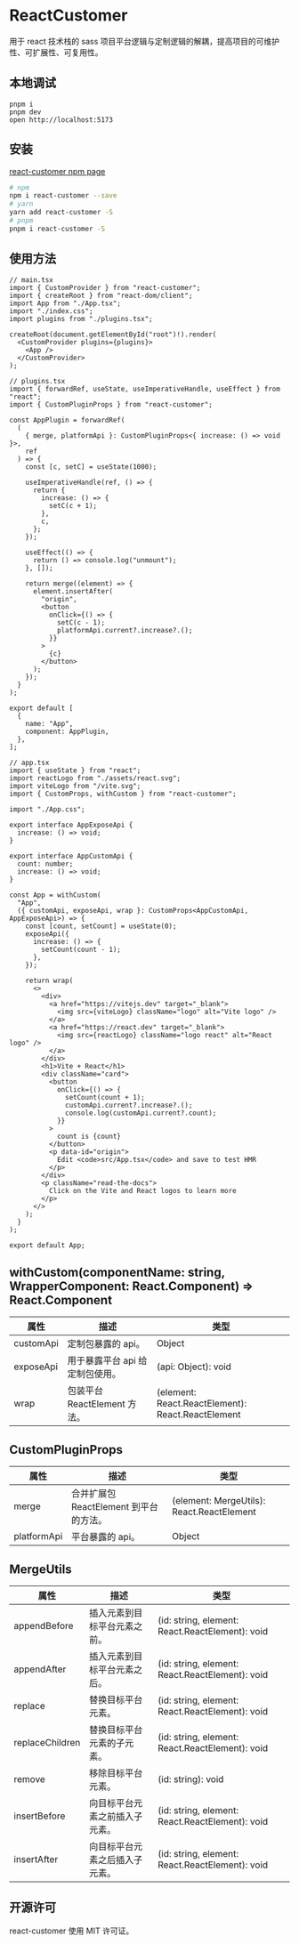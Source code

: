 # ReactCustomer

用于 react 技术栈的 sass 项目平台逻辑与定制逻辑的解耦，提高项目的可维护性、可扩展性、可复用性。

## 本地调试

```
pnpm i
pnpm dev
open http://localhost:5173
```

## 安装

[react-customer npm page](https://www.npmjs.com/package/react-customer)

```sh
# npm
npm i react-customer --save
# yarn
yarn add react-customer -S
# pnpm
pnpm i react-customer -S
```

## 使用方法

```tsx
// main.tsx
import { CustomProvider } from "react-customer";
import { createRoot } from "react-dom/client";
import App from "./App.tsx";
import "./index.css";
import plugins from "./plugins.tsx";

createRoot(document.getElementById("root")!).render(
  <CustomProvider plugins={plugins}>
    <App />
  </CustomProvider>
);

// plugins.tsx
import { forwardRef, useState, useImperativeHandle, useEffect } from "react";
import { CustomPluginProps } from "react-customer";

const AppPlugin = forwardRef(
  (
    { merge, platformApi }: CustomPluginProps<{ increase: () => void }>,
    ref
  ) => {
    const [c, setC] = useState(1000);

    useImperativeHandle(ref, () => {
      return {
        increase: () => {
          setC(c + 1);
        },
        c,
      };
    });

    useEffect(() => {
      return () => console.log("unmount");
    }, []);

    return merge((element) => {
      element.insertAfter(
        "origin",
        <button
          onClick={() => {
            setC(c - 1);
            platformApi.current?.increase?.();
          }}
        >
          {c}
        </button>
      );
    });
  }
);

export default [
  {
    name: "App",
    component: AppPlugin,
  },
];

// app.tsx
import { useState } from "react";
import reactLogo from "./assets/react.svg";
import viteLogo from "/vite.svg";
import { CustomProps, withCustom } from "react-customer";

import "./App.css";

export interface AppExposeApi {
  increase: () => void;
}

export interface AppCustomApi {
  count: number;
  increase: () => void;
}

const App = withCustom(
  "App",
  ({ customApi, exposeApi, wrap }: CustomProps<AppCustomApi, AppExposeApi>) => {
    const [count, setCount] = useState(0);
    exposeApi({
      increase: () => {
        setCount(count - 1);
      },
    });

    return wrap(
      <>
        <div>
          <a href="https://vitejs.dev" target="_blank">
            <img src={viteLogo} className="logo" alt="Vite logo" />
          </a>
          <a href="https://react.dev" target="_blank">
            <img src={reactLogo} className="logo react" alt="React logo" />
          </a>
        </div>
        <h1>Vite + React</h1>
        <div className="card">
          <button
            onClick={() => {
              setCount(count + 1);
              customApi.current?.increase?.();
              console.log(customApi.current?.count);
            }}
          >
            count is {count}
          </button>
          <p data-id="origin">
            Edit <code>src/App.tsx</code> and save to test HMR
          </p>
        </div>
        <p className="read-the-docs">
          Click on the Vite and React logos to learn more
        </p>
      </>
    );
  }
);

export default App;
```

## withCustom(componentName: string, WrapperComponent: React.Component) => React.Component

| 属性      | 描述                            | 类型                                              |
| --------- | ------------------------------- | ------------------------------------------------- |
| customApi | 定制包暴露的 api。              | Object                                            |
| exposeApi | 用于暴露平台 api 给定制包使用。 | (api: Object): void                               |
| wrap      | 包装平台 ReactElement 方法。    | (element: React.ReactElement): React.ReactElement |

## CustomPluginProps

| 属性        | 描述                                   | 类型                                      |
| ----------- | -------------------------------------- | ----------------------------------------- |
| merge       | 合并扩展包 ReactElement 到平台的方法。 | (element: MergeUtils): React.ReactElement |
| platformApi | 平台暴露的 api。                       | Object                                    |

## MergeUtils

| 属性            | 描述                           | 类型                                            |
| --------------- | ------------------------------ | ----------------------------------------------- |
| appendBefore    | 插入元素到目标平台元素之前。   | (id: string, element: React.ReactElement): void |
| appendAfter     | 插入元素到目标平台元素之后。   | (id: string, element: React.ReactElement): void |
| replace         | 替换目标平台元素。             | (id: string, element: React.ReactElement): void |
| replaceChildren | 替换目标平台元素的子元素。     | (id: string, element: React.ReactElement): void |
| remove          | 移除目标平台元素。             | (id: string): void                              |
| insertBefore    | 向目标平台元素之前插入子元素。 | (id: string, element: React.ReactElement): void |
| insertAfter     | 向目标平台元素之后插入子元素。 | (id: string, element: React.ReactElement): void |

## 开源许可

react-customer 使用 MIT 许可证。
